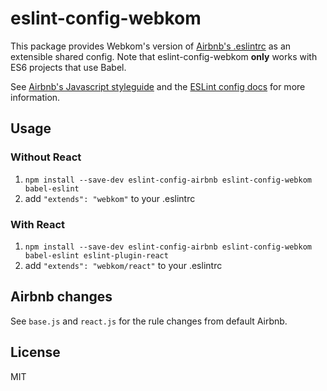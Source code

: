 # eslint-config-webkom

This package provides Webkom's version of
[Airbnb's .eslintrc](https://github.com/airbnb/javascript/)
as an extensible shared config. Note that eslint-config-webkom
**only** works with ES6 projects that use Babel.

See [Airbnb's Javascript styleguide](https://github.com/airbnb/javascript) and
the [ESLint config docs](http://eslint.org/docs/user-guide/configuring#extending-configuration-files)
for more information.

## Usage

### Without React

1. `npm install --save-dev eslint-config-airbnb eslint-config-webkom babel-eslint`
2. add `"extends": "webkom"` to your .eslintrc

### With React

1. `npm install --save-dev eslint-config-airbnb eslint-config-webkom babel-eslint eslint-plugin-react`
2. add `"extends": "webkom/react"` to your .eslintrc

## Airbnb changes
See `base.js` and `react.js` for the rule changes from
default Airbnb.

## License

MIT
